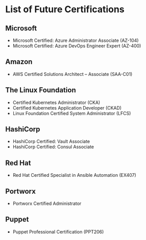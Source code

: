 # List of Future Certifications

## Microsoft
- Microsoft Certified: Azure Administrator Associate (AZ-104)
- Microsoft Certified: Azure DevOps Engineer Expert (AZ-400)

## Amazon
- AWS Certified Solutions Architect – Associate (SAA-C01)

## The Linux Foundation
- Certified Kubernetes Administrator (CKA)
- Certified Kubernetes Application Developer (CKAD)
- Linux Foundation Certified System Administrator (LFCS)

## HashiCorp
- HashiCorp Certified: Vault Associate
- HashiCorp Certified: Consul Associate

## Red Hat
- Red Hat Certified Specialist in Ansible Automation (EX407)

## Portworx
- Portworx Certified Administrator

## Puppet
- Puppet Professional Certification (PPT206)
